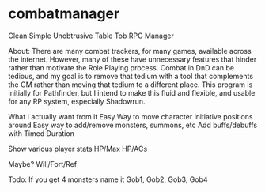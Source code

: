 combatmanager
=============

Clean Simple Unobtrusive Table Tob RPG Manager

About:
There are many combat trackers, for many games, available across the internet.  However, many of these have unnecessary features that hinder rather than motivate the Role Playing process.  Combat in DnD can be tedious, and my goal is to remove that tedium with a tool that complements the GM rather than moving that tedium to a different place.  This program is initially for Pathfinder, but I intend to make this fluid and flexible, and usable for any RP system, especially Shadowrun.

What I actually want from it
   Easy Way to move character initiative positions around
   Easy way to add/remove monsters, summons, etc
   Add buffs/debuffs with Timed Duration

   Show various player stats
     HP/Max HP/ACs 

  Maybe?
    Will/Fort/Ref

Todo:
  If you get 4 monsters name it Gob1, Gob2, Gob3, Gob4
